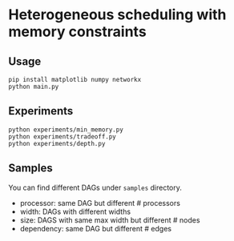 # Heterogeneous scheduling with memory constraints

## Usage

```
pip install matplotlib numpy networkx
python main.py
```

## Experiments

```
python experiments/min_memory.py
python experiments/tradeoff.py
python experiments/depth.py
```

## Samples

You can find different DAGs under `samples` directory.
- processor: same DAG but different # processors
- width: DAGs with different widths
- size: DAGS with same max width but different # nodes
- dependency: same DAG but different # edges